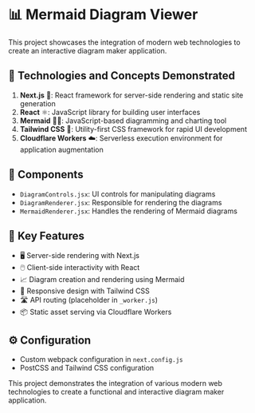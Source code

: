 # 📊 Mermaid Diagram Viewer

This project showcases the integration of modern web technologies to create an interactive diagram maker application.

## 🚀 Technologies and Concepts Demonstrated

1. **Next.js** 🔄: React framework for server-side rendering and static site generation
2. **React** ⚛️: JavaScript library for building user interfaces
3. **Mermaid** 🧜‍♀️: JavaScript-based diagramming and charting tool
4. **Tailwind CSS** 🎨: Utility-first CSS framework for rapid UI development
5. **Cloudflare Workers** ☁️: Serverless execution environment for application augmentation

## 🧩 Components

- `DiagramControls.jsx`: UI controls for manipulating diagrams
- `DiagramRenderer.jsx`: Responsible for rendering the diagrams
- `MermaidRenderer.jsx`: Handles the rendering of Mermaid diagrams

## 🌟 Key Features

- 🖥️ Server-side rendering with Next.js
- 🖱️ Client-side interactivity with React
- 📈 Diagram creation and rendering using Mermaid
- 📱 Responsive design with Tailwind CSS
- 🛣️ API routing (placeholder in `_worker.js`)
- 📦 Static asset serving via Cloudflare Workers

## ⚙️ Configuration

- Custom webpack configuration in `next.config.js`
- PostCSS and Tailwind CSS configuration

This project demonstrates the integration of various modern web technologies to create a functional and interactive diagram maker application.
